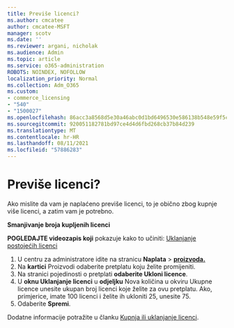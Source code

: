 ```yaml
---
title: Previše licenci?
ms.author: cmcatee
author: cmcatee-MSFT
manager: scotv
ms.date: ''
ms.reviewer: argani, nicholak
ms.audience: Admin
ms.topic: article
ms.service: o365-administration
ROBOTS: NOINDEX, NOFOLLOW
localization_priority: Normal
ms.collection: Adm_O365
ms.custom:
- commerce_licensing
- "540"
- "1500027"
ms.openlocfilehash: 86acc3a8568d5e30a46abc0d1bd6496530e586138b548e59f5c212bc0006c783
ms.sourcegitcommit: 920051182781bd97ce4d4d6fbd268cb37b84d239
ms.translationtype: MT
ms.contentlocale: hr-HR
ms.lasthandoff: 08/11/2021
ms.locfileid: "57886283"
---
```

# <a name="too-many-licenses"></a>Previše licenci?

Ako mislite da vam je naplaćeno previše licenci, to je obično zbog kupnje više licenci, a zatim vam je potrebno.
  
**Smanjivanje broja kupljenih licenci**

**POGLEDAJTE videozapis koji** pokazuje kako to učiniti: [Uklanjanje postojećih licenci](https://go.microsoft.com/fwlink/p/?linkid=2154938)
  
1. U centru za administratore idite na stranicu **Naplata** \> **[proizvoda.](https://go.microsoft.com/fwlink/p/?linkid=842054)**
2. Na **kartici** Proizvodi odaberite pretplatu koju želite promijeniti.
3. Na stranici pojedinosti o pretplati **odaberite Ukloni licence**.
4. U **oknu Uklanjanje licenci** u **odjeljku** Nova količina u okviru Ukupne licence unesite ukupan broj licenci koje želite za ovu pretplatu.  Ako, primjerice, imate 100 licenci i želite ih ukloniti 25, unesite 75.
5. Odaberite **Spremi**.

Dodatne informacije potražite u članku [Kupnja ili uklanjanje licenci](https://docs.microsoft.com/microsoft-365/commerce/licenses/buy-licenses).